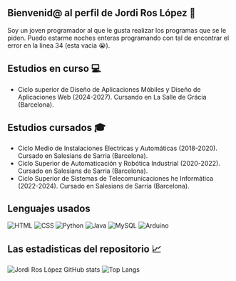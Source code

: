 ## Bienvenid@ al perfil de Jordi Ros López 👋

Soy un joven programador al que le gusta realizar los programas que se le piden. Puedo estarme noches enteras programando con tal de encontrar el error en la linea 34 (esta vacia 😭).

## Estudios en curso 💻
- Ciclo superior de Diseño de Aplicaciones Móbiles y Diseño de Aplicaciones Web (2024-2027).
  Cursando en La Salle de Grácia (Barcelona).

## Estudios cursados 🎓
- Ciclo Medio de Instalaciones Electricas y Automáticas (2018-2020).
  Cursado en Salesians de Sarria (Barcelona).
- Ciclo Superior de Automaticación y Robótica Industrial (2020-2022).
  Cursado en Salesians de Sarria (Barcelona).
- Ciclo Superior de Sistemas de Telecomunicaciones he Informática (2022-2024).
  Cursado en Salesians de Sarria (Barcelona).

## Lenguajes usados 
![HTML](https://img.shields.io/badge/html-%23E34F26.svg?style=for-the-badge&logo=html5&logoColor=white)
![CSS](https://img.shields.io/badge/css-2965f1.svg?style=for-the-badge&logo=css3&logoColor=white)
![Python](https://img.shields.io/badge/python-3670A0?style=for-the-badge&logo=python&logoColor=ffdd54)
![Java](https://img.shields.io/badge/java-%23ED8B00.svg?style=for-the-badge&logo=openjdk&logoColor=white)
![MySQL](https://img.shields.io/badge/mysql-%2300f.svg?style=for-the-badge&logo=mysql&logoColor=white)
![Arduino](https://img.shields.io/badge/arduino-00979C?style=for-the-badge&logo=arduino&logoColor=white)

## Las estadisticas del repositorio 📈
![Jordi Ros López GitHub stats](https://github-readme-stats.vercel.app/api?username=jordiroslopez&show_icons=true&theme=dark)
![Top Langs](https://github-readme-stats.vercel.app/api/top-langs/?username=jordiroslopez&layout=compact&theme=dark)
